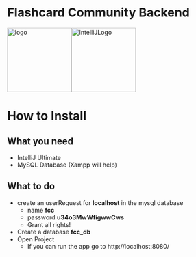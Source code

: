 # Flashcard Community Backend

<img src="https://github.com/phoenixfeder/fc-com/blob/master/graphics/logo.png" alt="logo" height="150"><img src="https://jaxenter.de/wp-content/uploads/2016/05/IntelliJIDEA_icon.png" alt="IntelliJLogo" height="150">

# How to Install
## What you need
* IntelliJ Ultimate
* MySQL Database (Xampp will help)
## What to do
* create an userRequest for **localhost** in the mysql database
    * name **fcc**
    * password **u34o3MwWfigwwCws**
    * Grant all rights!
* Create a database **fcc_db**
* Open Project
    * If you can run the app go to http://localhost:8080/
